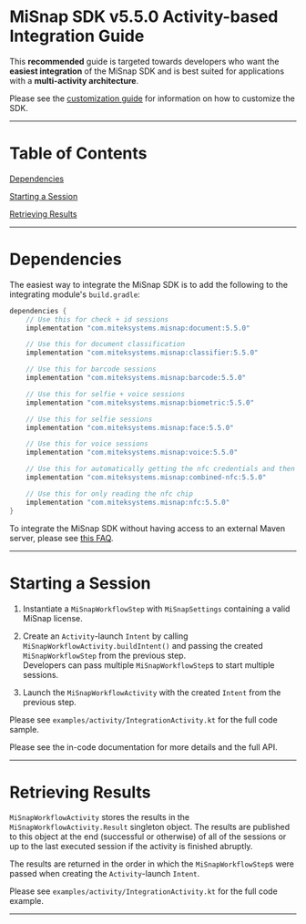 # MiSnap SDK v5.5.0 Activity-based Integration Guide

This **recommended** guide is targeted towards developers who want the **easiest integration** of the MiSnap SDK and is best suited for applications with a **multi-activity architecture**.

Please see the [customization guide](./customization_guide.md) for information on how to customize the SDK.

- - - -

# Table of Contents

[Dependencies](#dependencies)

[Starting a Session](#starting-a-session)

[Retrieving Results](#retrieving-results)

- - - -

# Dependencies

The easiest way to integrate the MiSnap SDK is to add the following to the integrating module's `build.gradle`:

```groovy
dependencies {
    // Use this for check + id sessions
    implementation "com.miteksystems.misnap:document:5.5.0"

    // Use this for document classification
    implementation "com.miteksystems.misnap:classifier:5.5.0"

    // Use this for barcode sessions
    implementation "com.miteksystems.misnap:barcode:5.5.0"

    // Use this for selfie + voice sessions
    implementation "com.miteksystems.misnap:biometric:5.5.0"

    // Use this for selfie sessions
    implementation "com.miteksystems.misnap:face:5.5.0"

    // Use this for voice sessions
    implementation "com.miteksystems.misnap:voice:5.5.0"

    // Use this for automatically getting the nfc credentials and then reading the chip
    implementation "com.miteksystems.misnap:combined-nfc:5.5.0"

    // Use this for only reading the nfc chip
    implementation "com.miteksystems.misnap:nfc:5.5.0"
}
```

To integrate the MiSnap SDK without having access to an external Maven server, please see [this FAQ](../README.md#how-to-integrate-the-misnap-sdk-without-having-access-to-a-remote-maven-repository).

- - - -

# Starting a Session

1. Instantiate a `MiSnapWorkflowStep` with `MiSnapSettings` containing a valid MiSnap license.

2. Create an `Activity`-launch `Intent` by calling `MiSnapWorkflowActivity.buildIntent()` and passing the created `MiSnapWorkflowStep` from the previous step.  
Developers can pass multiple `MiSnapWorkflowStep`s to start multiple sessions.

3. Launch the `MiSnapWorkflowActivity` with the created `Intent` from the previous step.

Please see `examples/activity/IntegrationActivity.kt` for the full code sample.

Please see the in-code documentation for more details and the full API.

- - - -

# Retrieving Results

`MiSnapWorkflowActivity` stores the results in the `MiSnapWorkflowActivity.Result` singleton object. 
The results are published to this object at the end (successful or otherwise) of all of the sessions or up to the last executed session if the activity is finished abruptly.

The results are returned in the order in which the `MiSnapWorkflowStep`s were passed when creating the `Activity`-launch `Intent`.

Please see `examples/activity/IntegrationActivity.kt` for the full code example.

- - - -
